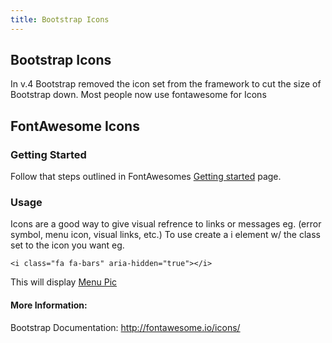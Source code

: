```yaml
---
title: Bootstrap Icons
---
```

## Bootstrap Icons
In v.4 Bootstrap removed the icon set from the framework to cut the size of Bootstrap down. Most people now use fontawesome for Icons
 ## FontAwesome Icons
 ### Getting Started 
 Follow that steps outlined in FontAwesomes [Getting started](http://fontawesome.io/get-started/) page.
 
 ### Usage
 Icons are a good way to give visual refrence to links or messages eg. (error symbol, menu icon, visual links, etc.) To use create a i element w/ the class set to the icon you want eg.
 ```
 <i class="fa fa-bars" aria-hidden="true"></i>
```
This will display [Menu Pic](https://github.com/blakeathomas/open-source-mat/blob/master/pic-2.png?raw=true)

#### More Information:
Bootstrap Documentation: http://fontawesome.io/icons/


